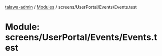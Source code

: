 [talawa-admin](../README.md) / [Modules](../modules.md) / screens/UserPortal/Events/Events.test

# Module: screens/UserPortal/Events/Events.test
